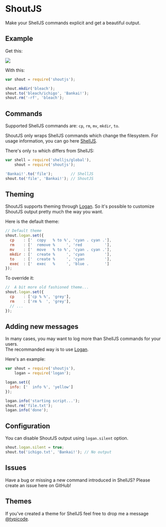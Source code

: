 # ShoutJS

Make your ShellJS commands explicit and get a beautiful output.

## Example

Get this:

![](http://i.imgur.com/cS6MTiQ.png)

With this:

```javascript
var shout = require('shoutjs');

shout.mkdir('bleach');
shout.to('bleach/ichigo', 'Bankai!');
shout.rm('-rf', 'bleach');
```

## Commands

Supported ShellJS commands are: `cp`, `rm`, `mv`, `mkdir`, `to`.

ShoutJS only wraps ShellJS commands which change the filesystem. 
For usage information, you can go here [ShellJS](https://github.com/arturadib/shelljs). 

There's only ```to``` which differs from ShellJS:

```javascript
var shell = require('shelljs/global'),
    shout = require('shoutjs');

'Bankai!'.to('file');        // ShellJS
shout.to('file', 'Bankai!'); // ShoutJS
```

## Theming

ShoutJS supports theming through [Logan](http://typicode.github.com/logan).
So it's possible to customize ShoutJS output pretty much the way you want.

Here is the default theme:

```javascript
// Default theme
shout.logan.set({
  cp    : ['  copy   % to %', 'cyan . cyan .'],
  rm    : ['  remove %     ', 'red          '],
  mv    : ['  move   % to %', 'cyan . cyan .'],
  mkdir : ['  create %     ', 'cyan         '],
  to    : ['  create %     ', 'cyan         '],
  exec  : ['  exec   %     ', 'blue .       ']
});
```

To override it:

```javascript
//  A bit more old fashioned theme...
shout.logan.set({
  cp    : ['cp % %', 'grey'],
  rm    : ['rm %  ', 'grey'],
  // ...
});
```

## Adding new messages

In many cases, you may want to log more than ShellJS commands for your users.  
The recommanded way is to use [Logan](http://typicode.github.com/logan).

Here's an example:

```javascript
var shout = require('shoutjs'),
    logan = require('logan');

logan.set({
  info: ['  info %', 'yellow']
});

logan.info('starting script...');
shout.rm('file.txt');
logan.info('done');
```

## Configuration

You can disable ShoutJS output using ```logan.silent``` option.

```javascript
shout.logan.silent = true;
shout.to('ichigo.txt', 'Bankai!'); // No output
```

## Issues

Have a bug or missing a new command introduced in ShellJS? Please create an issue here on GitHub!

## Themes

If you've created a theme for ShellJS feel free to drop me a message [@typicode](https://github.com/typicode).

